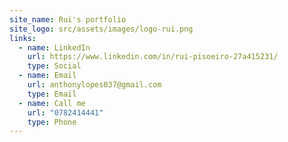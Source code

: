 ```yaml
---
site_name: Rui's portfolio
site_logo: src/assets/images/logo-rui.png
links:
  - name: LinkedIn
    url: https://www.linkedin.com/in/rui-pisoeiro-27a415231/
    type: Social
  - name: Email
    url: anthonylopes037@gmail.com
    type: Email
  - name: Call me
    url: "0782414441"
    type: Phone
---
```


